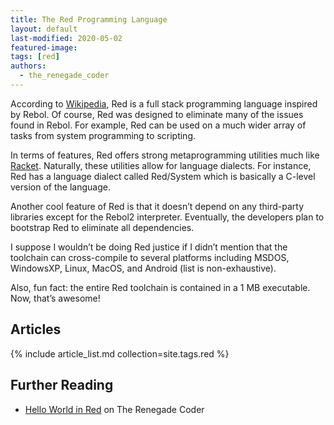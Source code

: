 ```yaml
---
title: The Red Programming Language
layout: default
last-modified: 2020-05-02
featured-image:
tags: [red]
authors:
  - the_renegade_coder
---
```


According to [Wikipedia][1], Red is a full stack programming language 
inspired by Rebol. Of course, Red was designed to eliminate many of the 
issues found in Rebol. For example, Red can be used on a much wider array 
of tasks from system programming to scripting.

In terms of features, Red offers strong metaprogramming utilities much 
like [Racket][2]. Naturally, these utilities allow for language dialects. 
For instance, Red has a language dialect called Red/System which is basically 
a C-level version of the language.

Another cool feature of Red is that it doesn’t depend on any third-party 
libraries except for the Rebol2 interpreter. Eventually, the developers 
plan to bootstrap Red to eliminate all dependencies.

I suppose I wouldn’t be doing Red justice if I didn’t mention that the
toolchain can cross-compile to several platforms including MSDOS, WindowsXP, 
Linux, MacOS, and Android (list is non-exhaustive).

Also, fun fact: the entire Red toolchain is contained in a 1 MB executable. 
Now, that’s awesome!

## Articles

{% include article_list.md collection=site.tags.red %}

## Further Reading

- [Hello World in Red][3] on The Renegade Coder

[1]: https://en.wikipedia.org/wiki/Red_(programming_language)
[2]: https://therenegadecoder.com/code/hello-world-in-racket/
[3]: https://therenegadecoder.com/code/hello-world-in-red/
